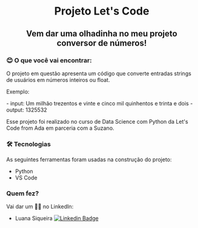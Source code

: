 <h1 align="center">Projeto Let's Code</h1>

<h2 align="center">
	Vem dar uma olhadinha no meu projeto conversor de números!
</h2>

### 😊 O que você vai encontrar:

<p align="left">O projeto em questão apresenta um código que converte entradas strings de usuários em números inteiros ou float. </p>
<p> Exemplo:</p> 
	- input: Um milhão trezentos e vinte e cinco mil quinhentos e trinta e dois
	- output: 1325532 

<p align="left"> Esse projeto foi realizado no curso de Data Science com Python da Let's Code from Ada em parceria com a Suzano.</p>


### 🛠 Tecnologias

As seguintes ferramentas foram usadas na construção do projeto:

- Python
- VS Code

### Quem fez?

Vai dar um 👋🏽 no LinkedIn:

- Luana Siqueira  [![Linkedin Badge](https://img.shields.io/badge/-luanasiqueira-blue?style=flat-square&logo=linkedin&logoColor=white&link=https://www.linkedin.com/in/luana-chaves-siqueira/)](https://www.linkedin.com/in/luana-chaves-siqueira/)
